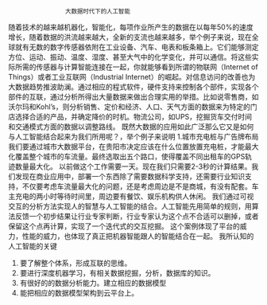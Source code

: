 					大数据时代下的人工智能
随着技术的越来越机器化，智能化，每项作业所产生的数据在以每年50%的速度增长，随着数据的洪流越来越大，全新的支流也越来越多，举个例子来说，现在全球就有无数的数字传感器依附在工业设备、汽车、电表和板条箱上。它们能够测定方位、运动、振动、温度、湿度、甚至大气中的化学变化，并可以通信。将这些实际所需的传感器与计算智能连接在一起，你就能够看到所谓的物联网（Internet of Things）或者工业互联网（Industrial Internet）的崛起。对信息访问的改善也为大数据趋势推波助澜。通过相应的程式软件，硬件支持来控制各个部件，实现各个部件的互联，通过分析所得出大量数据来做出合理实用的举措。比如说零售商，如沃尔玛和Kohl’s，则分析销售、定价和经济、人口、天气方面的数据来为特定的门店选择合适的产品，并确定降价的时机。物流公司，如UPS，挖掘货车交付时间和交通模式方面的数据以调整路线。
既然大数据的应用如此广泛那么它又是如何与人工智能结合起来为我们所用呢？，举个例子来说明
1.城市充电桩与广告牌布局
我们要通过城市大数据平台，在贵阳市决定应该在什么位置放置充电桩，才能最大化覆盖整个城市的车流量。最终选取出五个路口，使得覆盖不同出租车的GPS轨迹数量最大化。
以前做这个工作需要一天。现在我们只需要2-3秒的计算结果。我们发现在商业应用中，部署一个东西除了需要数据科学支持，还需要行业知识支持，不仅要考虑车流量最大化的问题，还是考虑周边是不是商城，有没有配套。车主充电的两小时等待时间里，周边要有餐饮、娱乐机构供人休闲。
我们通过可视交互的分析方法实现人的智慧与人工智能的结合。人工智能先用简单的规则，用算法反馈一个初步结果让行业专家判断，行业专家认为这个点不合适可以删掉，或者保留这个点再计算，实现了一个迭代式的交互挖掘。
这个案例体现了平台的威力，性能的威力，也体现了真正把机器智能跟人的智能结合在一起。
我所认知的人工智能的关键
1.	要了解整个体系，形成互联的思维。
2.	要进行深度机器学习，有相关数据挖掘，分析，数据库的知识。
3.	有很好的的数据分析能力。建立相应的数据模型
4.	能把相应的数据模型架构到云平台上。


